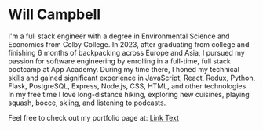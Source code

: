 # Will Campbell

I'm a full stack engineer with a degree in Environmental Science and Economics from Colby College. 
In 2023, after graduating from college and finishing 6 months of backpacking across Europe and Asia, I pursued my passion for software engineering by enrolling in a full-time, full stack bootcamp at App Academy. 
During my time there, I honed my technical skills and gained significant experience in JavaScript, React, Redux, Python, Flask, PostgreSQL, Express, Node.js, CSS, HTML, and other technologies. 
In my free time I love long-distance hiking, exploring new cuisines, playing squash, bocce, skiing, and listening to podcasts.
 
Feel free to check out my portfolio page at: [Link Text](willcampbell.xyz) 
